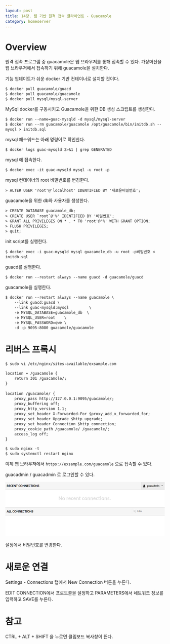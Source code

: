 ```yaml
---
layout: post
title: 14장. 웹 기반 원격 접속 클라이언트 - Guacamole
category: homeserver
---
```


# Overview

원격 접속 프로그램 중 guacamole은 웹 브라우저를 통해 접속할 수 있다. 가상머신을 웹 브라우저에서 접속하기 위해 guacamole을 설치한다. 

기능 업데이트가 쉬운 docker 기반 컨테이너로 설치할 것이다.


```
$ docker pull guacamole/guacd
$ docker pull guacamole/guacamole
$ docker pull mysql/mysql-server
```

MySql docker를 구동시키고 Guacamole을 위한 DB 생성 스크립트를 생성한다.

```
$ docker run --name=guac-mysqld -d mysql/mysql-server
$ docker run --rm guacamole/guacamole /opt/guacamole/bin/initdb.sh --mysql > initdb.sql
```

mysql 패스워드는 아래 명령어로 확인한다.

```
$ docker logs guac-mysqld 2>&1 | grep GENERATED
```

mysql 에 접속한다.

```
$ docker exec -it guac-mysqld mysql -u root -p
```

mysql 컨테이너의 root 비밀번호를 변경한다.

```
> ALTER USER 'root'@'localhost' IDENTIFIED BY '새로운비밀번호';
```

guacamole을 위한 db와 사용자를 생성한다.

```
> CREATE DATABASE guacamole_db;
> CREATE USER `root`@'%' IDENTIFIED BY '비밀번호';
> GRANT ALL PRIVILEGES ON * . * TO 'root'@'%' WITH GRANT OPTION; 
> FLUSH PRIVILEGES;
> quit;
```

init script를 실행한다.

```
$ docker exec -i guac-mysqld mysql guacamole_db -u root -p비밀번호 < initdb.sql
```

guacd를 실행한다.

```
$ docker run --restart always --name guacd -d guacamole/guacd
```

guacamole을 실행한다.

```
$ docker run --restart always --name guacamole \
    --link guacd:guacd \
    --link guac-mysqld:mysql         \
    -e MYSQL_DATABASE=guacamole_db  \
    -e MYSQL_USER=root    \
    -e MYSQL_PASSWORD=qwe \
    -d -p 9095:8080 guacamole/guacamole
```

# 리버스 프록시

```
$ sudo vi /etc/nginx/sites-available/exsample.com
```

```
location = /guacamole {
    return 301 /guacamole/;
}

location /guacamole/ {
    proxy_pass http://127.0.0.1:9095/guacamole/;
    proxy_buffering off;
    proxy_http_version 1.1;
    proxy_set_header X-Forwarded-For $proxy_add_x_forwarded_for;
    proxy_set_header Upgrade $http_upgrade;
    proxy_set_header Connection $http_connection;
    proxy_cookie_path /guacamole/ /guacamole/;
    access_log off;
}
```

```
$ sudo nginx -t
$ sudo systemctl restart nginx
```

이제 웹 브라우저에서 `https://exsample.com/guacamole` 으로 접속할 수 있다.

guacadmin / guacadmin 로 로그인할 수 있다.

![logined admin account.](/images/ubuntu1804/guacamole01.png)

설정에서 비밀번호를 변경한다.

# 새로운 연결

Settings - Connections 탭에서 New Connection 버튼을 누른다.

EDIT CONNECTION에서 프로토콜을 설정하고 PARAMETERS에서 네트워크 정보를 입력하고 SAVE를 누른다.


# 참고

CTRL + ALT + SHIFT 을 누르면 클립보드 복사창이 뜬다.
